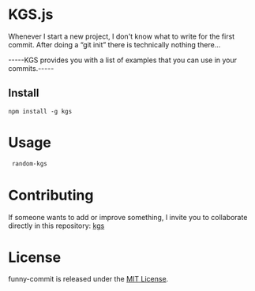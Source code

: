 # KGS.js

Whenever I start a new project, I don't know what to write for the first commit. After doing a “git init” there is technically nothing there...

-----KGS provides you with a list of examples that you can use in your commits.-----

## Install

```npm
npm install -g kgs
```

# Usage

```bash
 random-kgs
```

# Contributing

If someone wants to add or improve something, I invite you to collaborate directly in this repository: [kgs](https://github.com/javyer12/kgsjs.git)

# License

funny-commit is released under the [MIT License](https://opensource.org/licenses/MIT).

